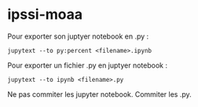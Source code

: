 # ipssi-moaa

Pour exporter son juptyer notebook en .py :

`jupytext --to py:percent <filename>.ipynb`

Pour exporter un fichier .py en juptyer notebook :

`jupytext --to ipynb <filename>.py`

Ne pas commiter les jupyter notebook. Commiter les .py.
